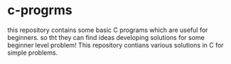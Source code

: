 # c-progrms
this repository contains some basic C programs which are useful for beginners.
so tht they can find ideas developing solutions for some beginner level problem! 
This repository contians various solutions in C for simple problems.
